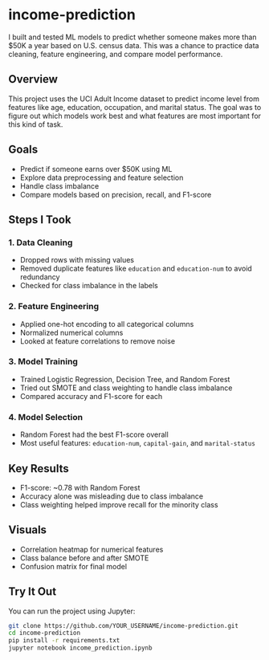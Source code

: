 # income-prediction

I built and tested ML models to predict whether someone makes more than $50K a year based on U.S. census data. This was a chance to practice data cleaning, feature engineering, and compare model performance.

## Overview

This project uses the UCI Adult Income dataset to predict income level from features like age, education, occupation, and marital status. The goal was to figure out which models work best and what features are most important for this kind of task.

## Goals

- Predict if someone earns over $50K using ML
- Explore data preprocessing and feature selection
- Handle class imbalance
- Compare models based on precision, recall, and F1-score

## Steps I Took

### 1. Data Cleaning
- Dropped rows with missing values
- Removed duplicate features like `education` and `education-num` to avoid redundancy
- Checked for class imbalance in the labels

### 2. Feature Engineering
- Applied one-hot encoding to all categorical columns
- Normalized numerical columns
- Looked at feature correlations to remove noise

### 3. Model Training
- Trained Logistic Regression, Decision Tree, and Random Forest
- Tried out SMOTE and class weighting to handle class imbalance
- Compared accuracy and F1-score for each

### 4. Model Selection
- Random Forest had the best F1-score overall
- Most useful features: `education-num`, `capital-gain`, and `marital-status`

## Key Results

- F1-score: ~0.78 with Random Forest
- Accuracy alone was misleading due to class imbalance
- Class weighting helped improve recall for the minority class

## Visuals

- Correlation heatmap for numerical features
- Class balance before and after SMOTE
- Confusion matrix for final model

## Try It Out

You can run the project using Jupyter:

```bash
git clone https://github.com/YOUR_USERNAME/income-prediction.git
cd income-prediction
pip install -r requirements.txt
jupyter notebook income_prediction.ipynb

